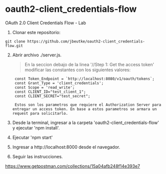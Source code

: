 # oauth2-client_credentials-flow
OAuth 2.0 Client Credentials Flow - Lab

1. Clonar este repositorio:
```
git clone https://github.com/jbeutke/oauth2-client_credentials-flow.git
```

2. Abrir archivo ./server.js.
   > En la seccion debajo de la linea '//Step 1: Get the access token' modificar las constantes con los siguientes valores:
   ```
    const Token_Endpoint = `http://localhost:8080/v1/oauth/tokens`;
    const Grant_Type = 'client_credentials';
    const Scope = 'read_write';
    const CLIENT_ID="test_client_1";
    const CLIENT_SECRET="test_secret";
    
    Estos son los parametros que requiere el Authorization Server para entregar un access token. En base a estos parametros se armara un request para solicitarlo.

   ```


2. Desde la terminal, ingresar a la carpeta 'oauth2-client_credentials-flow' y ejecutar 'npm install'.

3. Ejecutar 'npm start'

4. Ingresar a http://localhost:8000 desde el navegador.

5. Seguir las instrucciones.


https://www.getpostman.com/collections/15a04afb248f14e393e7

